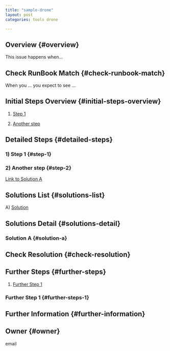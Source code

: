```yaml
---
title: "sample-drone"
layout: post
categories: tools drone

---
```

## Overview {#overview}

This issue happens when...

## Check RunBook Match {#check-runbook-match}

When you ... you expect to see ...

## Initial Steps Overview {#initial-steps-overview}

1) [Step 1](#step-1)

2) [Another step](#step-2)

## Detailed Steps {#detailed-steps}

### 1) Step 1 {#step-1}

### 2) Another step {#step-2}

[Link to Solution A](#solution-a)

## Solutions List {#solutions-list}

A) [Solution](#solution-a)

## Solutions Detail {#solutions-detail}

### Solution A {#solution-a}

## Check Resolution {#check-resolution}

## Further Steps {#further-steps}

1) [Further Step 1](#further-steps-1)

### Further Step 1 {#further-steps-1}

## Further Information {#further-information}

## Owner {#owner}

email

[//]: # (REFERENCED DOCS)
[//]: # (eg https://somestackoverflowpage)
[//]: # ()